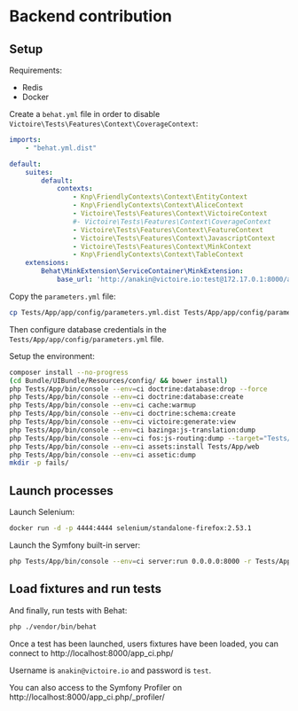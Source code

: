 # Backend contribution

## Setup

Requirements:

- Redis
- Docker

Create a `behat.yml` file in order to disable `Victoire\Tests\Features\Context\CoverageContext`:

```yml
imports:
    - "behat.yml.dist"

default:
    suites:
        default:
            contexts:
                - Knp\FriendlyContexts\Context\EntityContext
                - Knp\FriendlyContexts\Context\AliceContext
                - Victoire\Tests\Features\Context\VictoireContext
                #- Victoire\Tests\Features\Context\CoverageContext
                - Victoire\Tests\Features\Context\FeatureContext
                - Victoire\Tests\Features\Context\JavascriptContext
                - Victoire\Tests\Features\Context\MinkContext
                - Knp\FriendlyContexts\Context\TableContext
    extensions:
        Behat\MinkExtension\ServiceContainer\MinkExtension:
            base_url: 'http://anakin@victoire.io:test@172.17.0.1:8000/app_ci.php'
```

Copy the `parameters.yml` file:

```bash
cp Tests/App/app/config/parameters.yml.dist Tests/App/app/config/parameters.yml
```

Then configure database credentials in the `Tests/App/app/config/parameters.yml` file.

Setup the environment:

```bash
composer install --no-progress
(cd Bundle/UIBundle/Resources/config/ && bower install)
php Tests/App/bin/console --env=ci doctrine:database:drop --force
php Tests/App/bin/console --env=ci doctrine:database:create
php Tests/App/bin/console --env=ci cache:warmup
php Tests/App/bin/console --env=ci doctrine:schema:create
php Tests/App/bin/console --env=ci victoire:generate:view
php Tests/App/bin/console --env=ci bazinga:js-translation:dump
php Tests/App/bin/console --env=ci fos:js-routing:dump --target="Tests/App/web/js/fos_js_routes_test.js"
php Tests/App/bin/console --env=ci assets:install Tests/App/web
php Tests/App/bin/console --env=ci assetic:dump
mkdir -p fails/
```

## Launch processes

Launch Selenium:

```bash
docker run -d -p 4444:4444 selenium/standalone-firefox:2.53.1
```

Launch the Symfony built-in server:

```bash
php Tests/App/bin/console --env=ci server:run 0.0.0.0:8000 -r Tests/App/app/config/router_ci.php --docroot=Tests/App/web/
```

## Load fixtures and run tests

And finally, run tests with Behat:

```bash
php ./vendor/bin/behat
```

Once a test has been launched, users fixtures have been loaded, you can connect to http://localhost:8000/app_ci.php/

Username is `anakin@victoire.io` and password is `test`.   

You can also access to the Symfony Profiler on http://localhost:8000/app_ci.php/_profiler/

